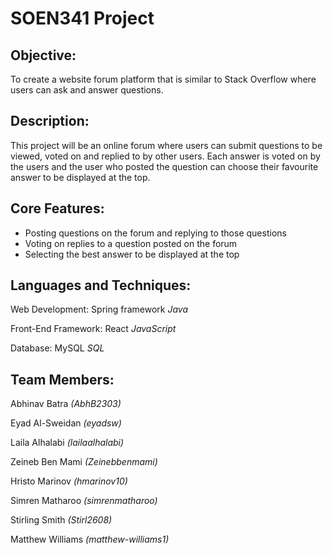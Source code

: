 # SOEN341 Project

## Objective:
To create a website forum platform that is similar to Stack Overflow where users can 
ask and answer questions.

## Description:
This project will be an online forum where users can submit questions to be viewed, voted on
and replied to by other users. Each answer is voted on by the users and the user who posted
the question can choose their favourite answer to be displayed at the top.

## Core Features:
* Posting questions on the forum and replying to those questions
* Voting on replies to a question posted on the forum
* Selecting the best answer to be displayed at the top

## Languages and Techniques:
Web Development: Spring framework *Java*

Front-End Framework: React *JavaScript*

Database: MySQL *SQL*

## Team Members: 
Abhinav Batra *(AbhB2303)*

Eyad Al-Sweidan *(eyadsw)*

Laila Alhalabi *(lailaalhalabi)*

Zeineb Ben Mami *(Zeinebbenmami)*

Hristo Marinov *(hmarinov10)*

Simren Matharoo *(simrenmatharoo)*

Stirling Smith  *(Stirl2608)*

Matthew Williams *(matthew-williams1)*
